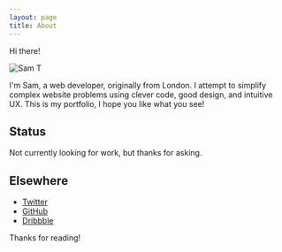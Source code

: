```yaml
---
layout: page
title: About
---
```


<p class="message">
  Hi there!
</p>

![Sam T](https://avatars3.githubusercontent.com/u/1637993?v=2&s=460 "Large example image")

I'm Sam, a web developer, originally from London. I attempt to simplify complex website problems using clever code, good design, and intuitive UX. This is my portfolio, I hope you like what you see!

## Status

Not currently looking for work, but thanks for asking.

## Elsewhere

* [Twitter](http://twitter.com/samteeeee)
* [GitHub](https://github.com/samteeeee)
* [Dribbble](https://dribbble.com/SamTeeeee/likes)


Thanks for reading!
